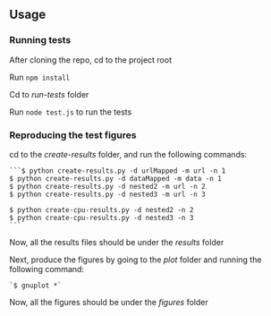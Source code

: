 ## Usage

### Running tests

After cloning the repo, cd to the project root

Run `npm install`

Cd to _run-tests_ folder

Run `node test.js` to run the tests

### Reproducing the test figures

cd to the _create-results_ folder, and run the following commands:
	
	```$ python create-results.py -d urlMapped -m url -n 1
	$ python create-results.py -d dataMapped -m data -n 1
	$ python create-results.py -d nested2 -m url -n 2
	$ python create-results.py -d nested3 -m url -n 3

	$ python create-cpu-results.py -d nested2 -n 2
	$ python create-cpu-results.py -d nested3 -n 3
	```

Now, all the results files should be under the _results_ folder

Next, produce the figures by going to the _plot_ folder and running the following command:

	`$ gnuplot *`

Now, all the figures should be under the _figures_ folder
